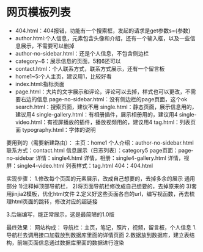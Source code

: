 # 网页模板列表

+ 404.html：404报错，功能有一个搜索框，发起的请求是get参数s={参数}
+ author.html:个人信息，元素包含头像和介绍，还有一个输入框，以及一些信息展示，不需要可以删掉
+ author-no-sidebar.html：还是个人信息，不包含侧边栏
+ category~6：展示信息的页面，5和6还可以
+ contact.html：个人联系方式，联系方式展示，还有一个留言板
+ home1~5:个人主页，建议用1，比较好看
+ index.html:指标页面
+ page.html：大片的文字展示和评论，评论可以去掉，样式也可以更改，不需要右边的信息
page-no-sidebar.html：没有侧边栏的page页面，这个ok
search.html：搜索页面，建议不用
single.html：静态页面，展示信息用的，建议用4
single-gallery.html：有相册插件，展示相册用的，建议用4
single-video.html：有视屏播放的插件，播放视频用的，建议用4
tag.html：列表页面
typography.html：字体的说明

要用到的（需要新建路由）：
主页：home1
个人介绍：author-no-sidebar.html
联系方式：contact.html
信息展示（日志列表）：category5
page页面：page-no-sidebar
详情：single4.html
详情，相册：single4-gallery.html
详情，视屏：single4-video.html
列表样式：tag.html
404：404.html

实现步骤：
1.修改每个页面的元素展示，改成自己想要的，去掉多余的展示
通用部分
1)注释掉顶部导航栏<!-- Top bar -->，
2)将页面导航栏修改成自己想要的，去掉原来的
3)套用jinjia2模板，优化html文件
2.定义好这些页面各自的url，编写视函数，再去梳理html页面的跳转，修改对应的超链接

3.后端编写，能正常展示，这是最简陋的1.0版

最终效果：
网站构成：
导航栏：主页，笔记，照片，视频，留言板，个人信息
1.导航栏去调用接口加载放到数据库里面的详情页面
2.数据放到数据库，建立表结构，前端页面信息通过数据库里面的数据进行渲染


